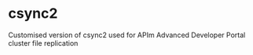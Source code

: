 # csync2
Customised version of csync2 used for APIm Advanced Developer Portal cluster file replication
